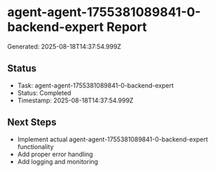 # agent-agent-1755381089841-0-backend-expert Report

Generated: 2025-08-18T14:37:54.999Z

## Status
- Task: agent-agent-1755381089841-0-backend-expert
- Status: Completed
- Timestamp: 2025-08-18T14:37:54.999Z

## Next Steps
- Implement actual agent-agent-1755381089841-0-backend-expert functionality
- Add proper error handling
- Add logging and monitoring
